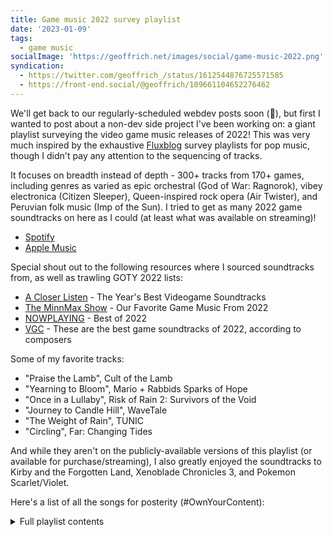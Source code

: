 ```yaml
---
title: Game music 2022 survey playlist
date: '2023-01-09'
tags:
  - game music
socialImage: 'https://geoffrich.net/images/social/game-music-2022.png'
syndication:
  - https://twitter.com/geoffrich_/status/1612544876725571585
  - https://front-end.social/@geoffrich/109661104652276462
---
```


We'll get back to our regularly-scheduled webdev posts soon (🤞), but first I wanted to post about a non-dev side project I've been working on: a giant playlist surveying the video game music releases of 2022! This was very much inspired by the exhaustive [Fluxblog](http://www.fluxblog.org/) survey playlists for pop music, though I didn't pay any attention to the sequencing of tracks.

It focuses on breadth instead of depth - 300+ tracks from 170+ games, including genres as varied as epic orchestral (God of War: Ragnorok), vibey electronica (Citizen Sleeper), Queen-inspired rock opera (Air Twister), and Peruvian folk music (Imp of the Sun). I tried to get as many 2022 game soundtracks on here as I could (at least what was available on streaming)!

- [Spotify](https://open.spotify.com/playlist/61uaRcoGNX4ijkvTbM0auL)
- [Apple Music](https://music.apple.com/us/playlist/game-music-2022/pl.u-b3b8MBgtLWa9dY)

Special shout out to the following resources where I sourced soundtracks from, as well as trawling GOTY 2022 lists:

- [A Closer Listen](https://acloserlisten.com/2022/12/12/press-a-2022-the-years-best-videogame-soundtracks/) - The Year's Best Videogame Soundtracks
- [The MinnMax Show](https://www.youtube.com/watch?v=5xMNjXwRm54) - Our Favorite Game Music From 2022
- [NOWPLAYING](https://peterline6.substack.com/p/best-of-2022) - Best of 2022
- [VGC](https://www.videogameschronicle.com/features/these-are-the-best-game-soundtracks-of-2022-according-to-composers/) - These are the best game soundtracks of 2022, according to composers

Some of my favorite tracks:

- "Praise the Lamb", Cult of the Lamb
- "Yearning to Bloom", Mario + Rabbids Sparks of Hope
- "Once in a Lullaby", Risk of Rain 2: Survivors of the Void
- "Journey to Candle Hill", WaveTale
- "The Weight of Rain", TUNIC
- "Circling", Far: Changing Tides

And while they aren't on the publicly-available versions of this playlist (or available for purchase/streaming), I also greatly enjoyed the soundtracks to Kirby and the Forgotten Land, Xenoblade Chronicles 3, and Pokemon Scarlet/Violet.

Here's a list of all the songs for posterity (#OwnYourContent):

<details>
<summary>Full playlist contents</summary>
<div style="overflow: auto">

| Title                                                                                    | Artist                                                                                       | Album                                                                                       |
| ---------------------------------------------------------------------------------------- | -------------------------------------------------------------------------------------------- | ------------------------------------------------------------------------------------------- |
| Nostalgic Idol                                                                           | Keisuke Ito                                                                                  | Ai: The Somnium Files –Nirvana Initiative– (Complete Soundtrack)                            |
| Air Twister                                                                              | Valensia                                                                                     | Air Twister (Original Soundtrack)                                                           |
| Phantom Of The Opera 2022                                                                | Valensia                                                                                     | Air Twister (Original Soundtrack)                                                           |
| Charming Welcome                                                                         | Kevin Colombin                                                                               | AKA (Original Soundtrack)                                                                   |
| Tropical Whispering (Night)                                                              | Kevin Colombin                                                                               | AKA (Original Soundtrack)                                                                   |
| Anno Mutationem                                                                          | Vanguard Sound                                                                               | ANNO: Mutationem (Original Game Soundtrack) [Complete Edition]                              |
| Ephantom                                                                                 | Vanguard Sound                                                                               | ANNO: Mutationem (Original Game Soundtrack) [Complete Edition]                              |
| 8 Bit Almanac                                                                            | Kieron Pepper                                                                                | Arcade Paradise (Official Soundtrack)                                                       |
| Wipe Your Tears Away                                                                     | Kieron Pepper & Ben Pickersgill                                                              | Arcade Paradise (Official Soundtrack)                                                       |
| Shallow Breath                                                                           | Matthew Barnes                                                                               | As Dusk Falls (Original Soundtrack)                                                         |
| Assassin’s Creed Dawn of Ragnarök (Main Theme) [feat. Einar Selvik]                      | Stephanie Economou                                                                           | Assassin's Creed Valhalla: Dawn of Ragnarök (Original Game Soundtrack)                      |
| Stranger in a Strange Land                                                               | Stephanie Economou                                                                           | Assassin's Creed Valhalla: Dawn of Ragnarök (Original Game Soundtrack)                      |
| Golden Olive - Main Theme (feat. Asja Kadric)                                            | Weifan Chang                                                                                 | Asterigos: Curse of the Stars (Original Game Soundtrack)                                    |
| Challenge the Thunder                                                                    | Weifan Chang                                                                                 | Asterigos: Curse of the Stars (Original Game Soundtrack)                                    |
| Welcome to Beacon Pines                                                                  | Matt Meyer                                                                                   | Beacon Pines (Original Soundtrack)                                                          |
| Heart to Heart                                                                           | Matt Meyer                                                                                   | Beacon Pines (Original Soundtrack)                                                          |
| BLACKTAIL (feat. Zazula)                                                                 | Arkadiusz Reikowski                                                                          | BLACKTAIL (Original Game Soundtrack)                                                        |
| Wiosna (feat. Bart Pałyga)                                                               | Arkadiusz Reikowski                                                                          | BLACKTAIL (Original Game Soundtrack)                                                        |
| Drawing Blood                                                                            | Marskye                                                                                      | Boyfriend Dungeon: Secret Weapons (Original Game Soundtrack) - Single                       |
| Rainbow Six Siege European League Theme                                                  | The Toxic Avenger                                                                            | BREACH (Rainbow Six European League Music) - EP                                             |
| Modern Warfare II                                                                        | Sarah Schachner                                                                              | Call of Duty®: Modern Warfare II (Official Soundtrack)                                      |
| Welcome to Las Almas                                                                     | Sarah Schachner                                                                              | Call of Duty®: Modern Warfare II (Official Soundtrack)                                      |
| Prelude (feat. Stephen Gutman & Thomas Gould)                                            | Andrea Boccadoro                                                                             | Card Shark (Original Soundtrack)                                                            |
| Ambush                                                                                   | Andrea Boccadoro                                                                             | Card Shark (Original Soundtrack)                                                            |
| The Singer                                                                               | Orkesta Mendoza                                                                              | Cartel Tycoon (Original Game Soundtrack)                                                    |
| Paraíso Apocalipsis                                                                      | Chico Unicornio                                                                              | Cartel Tycoon (Original Game Soundtrack)                                                    |
| Main Theme of Chained Echoes                                                             | Eddie Marianukroh                                                                            | Chained Echoes (Original Game Soundtrack)                                                   |
| The Dancing City of Farnsport                                                            | Eddie Marianukroh                                                                            | Chained Echoes (Original Game Soundtrack)                                                   |
| Never Forget Our Promise                                                                 | Eddie Marianukroh                                                                            | Chained Echoes (Original Game Soundtrack)                                                   |
| Density                                                                                  | Amos Roddy                                                                                   | Citizen Sleeper (Original Game Soundtrack)                                                  |
| Coalesce                                                                                 | Amos Roddy                                                                                   | Citizen Sleeper (Original Game Soundtrack)                                                  |
| Possible Futures                                                                         | Amos Roddy                                                                                   | Citizen Sleeper (Original Game Soundtrack)                                                  |
| The Only Road                                                                            | Frosty River                                                                                 | Clayton - A Song of Greed (Cave Digger 2 Official Soundtrack)                               |
| The Valley Bleeds Gold                                                                   | Mantella                                                                                     | Clayton - A Song of Greed (Cave Digger 2 Official Soundtrack)                               |
| Cobra Kai / Dojos Rising                                                                 | Leo Birenberg, Zach Robinson, Dan Light & Ramiro Rodriguez Zamarripa                         | Cobra Kai 2: Dojos Rising (Original Game Soundtrack)                                        |
| [INSIGHT THEORY] -Home Screen: Sherlock-                                                 | CRIMESIGHT SOUND TEAM                                                                        | CRIMESIGHT ORIGINAL SOUNDTRACK SELECTION                                                    |
| Praise the Lamb                                                                          | River Boy                                                                                    | Cult of the Lamb (Original Soundtrack)                                                      |
| Start a Cult                                                                             | River Boy                                                                                    | Cult of the Lamb (Original Soundtrack)                                                      |
| Unstoppable                                                                              | Jason Smith                                                                                  | Cultic (Original Game Soundtrack)                                                           |
| The World Asunder                                                                        | Jason Smith                                                                                  | Cultic (Original Game Soundtrack)                                                           |
| The Delicious Last Course                                                                | Kristofer Maddigan                                                                           | Cuphead - The Delicious Last Course (Original Soundtrack)                                   |
| Snow Cult Scuffle                                                                        | Kristofer Maddigan                                                                           | Cuphead - The Delicious Last Course (Original Soundtrack)                                   |
| A Fore-tuitous Meeting                                                                   | Mark Sparling                                                                                | Cursed To Golf (Original Soundtrack)                                                        |
| Rip                                                                                      | Mark Sparling                                                                                | Cursed To Golf (Original Soundtrack)                                                        |
| Through the Brambles and Briar                                                           | Cris Velasco                                                                                 | Dauntless, Vol. 3 (Official Game Soundtrack)                                                |
| Not Today, Satan                                                                         | Chipzel                                                                                      | Dicey Dungeons: Reunion                                                                     |
| No Thoughts, Only Dice                                                                   | Chipzel                                                                                      | Dicey Dungeons: Reunion                                                                     |
| In the City (feat. Anyar 暗鸦)                                                           | XHz Official                                                                                 | Dislyte - Grandis Vibes                                                                     |
| Competition                                                                              | Bae Hyuk                                                                                     | DNF Duel : Who's Next (Original Game Soundtrack)                                            |
| The Rival                                                                                | Bae Hyuk & Lee Jaekwang                                                                      | DNF Duel : Who's Next (Original Game Soundtrack)                                            |
| Towersworn Stronghold                                                                    | Seltzki                                                                                      | Doko Roko (Original Game Soundtrack)                                                        |
| The Crow                                                                                 | Seltzki                                                                                      | Doko Roko (Original Game Soundtrack)                                                        |
| Ancient Artifact                                                                         | Cameron Paxton                                                                               | Dome Keeper, Vol. 1: The Engineer (Original Soundtrack)                                     |
| Delving                                                                                  | Cameron Paxton                                                                               | Dome Keeper, Vol. 1: The Engineer (Original Soundtrack)                                     |
| Ayla & Falafel                                                                           | Fearofdark                                                                                   | Dr Kobushi's Labyrinthine Laboratory (Original Soundtrack)                                  |
| A Lab in Ruin                                                                            | Fearofdark                                                                                   | Dr Kobushi's Labyrinthine Laboratory (Original Soundtrack)                                  |
| Dwarf Fortress (Main Theme)                                                              | Dabu & Simon Swerwer                                                                         | Dwarf Fortress (Original Game Soundtrack)                                                   |
| First Year                                                                               | Dabu                                                                                         | Dwarf Fortress (Original Game Soundtrack)                                                   |
| Empowering Yourself (feat. London Contemporary Orchestra)                                | Olivier Deriviere                                                                            | Dying Light 2 Stay Human (Original Game Soundtrack)                                         |
| Leyndell, Royal Capital                                                                  | Yuka Kitamura                                                                                | Elden Ring (Original Soundtrack)                                                            |
| Regal Ancestor Spirit                                                                    | Yuka Kitamura                                                                                | Elden Ring (Original Soundtrack)                                                            |
| Starscourge Radahn                                                                       | Shoi Miyazawa                                                                                | Elden Ring (Original Soundtrack)                                                            |
| Rennala, Queen of the Full Moon                                                          | Yuka Kitamura                                                                                | Elden Ring (Original Soundtrack)                                                            |
| Elegy of the Sea (Original Game Soundtrack)                                              | Sea of Thieves                                                                               | Elegy of the Sea (Original Game Soundtrack) - Single                                        |
| Circling                                                                                 | Joel Schoch                                                                                  | Far: Changing Tides                                                                         |
| Travel                                                                                   | Joel Schoch                                                                                  | Far: Changing Tides                                                                         |
| Rough Sea                                                                                | Joel Schoch                                                                                  | Far: Changing Tides                                                                         |
| Fired Up                                                                                 | XeroKat                                                                                      | Fired (Original Game Soundtrack)                                                            |
| Test F1r37                                                                               | XeroKat                                                                                      | Fired (Original Game Soundtrack)                                                            |
| First Snow                                                                               | Corentin Brasart                                                                             | Flat Eye (Original Video Game Soundtrack)                                                   |
| The Infinite Influx of Information                                                       | Corentin Brasart                                                                             | Flat Eye (Original Video Game Soundtrack)                                                   |
| Disco DNA                                                                                | Fred Falke                                                                                   | Flippin Misfits (Original Game Soundtrack)                                                  |
| We've Got A Winner                                                                       | Fred Falke                                                                                   | Flippin Misfits (Original Game Soundtrack)                                                  |
| The Next Day                                                                             | Vile Monarch, Michał Dąbrowski & Paweł Wawrzeńczyk                                           | Floodland Part 1 (Original Game Soundtrack)                                                 |
| Together We Grow                                                                         | Vile Monarch & Piotr Musial                                                                  | Floodland Part 1 (Original Game Soundtrack)                                                 |
| Little Earth (Day)                                                                       | Mark Sparling                                                                                | Flying Neko Delivery (Original Soundtrack)                                                  |
| Aether Canyon (Night)                                                                    | Mark Sparling                                                                                | Flying Neko Delivery (Original Soundtrack)                                                  |
| Welcome to Foretales                                                                     | Christophe Héral                                                                             | Foretales (Original Game Soundtrack)                                                        |
| Land of the Gods (feat. Raphaël Joffres)                                                 | Christophe Héral                                                                             | Foretales (Original Game Soundtrack)                                                        |
| A Quiet Spring Day (Side A)                                                              | Josie Brechner                                                                               | Freshly Frosted a-Sides (Original Game Soundtrack)                                          |
| Cozy Autumn (Side A)                                                                     | Josie Brechner                                                                               | Freshly Frosted a-Sides (Original Game Soundtrack)                                          |
| Floating World Under the Moonlight                                                       | HOYO-MiX                                                                                     | Genshin Impact - Footprints of the Traveler (Original Game Soundtrack)                      |
| Hustle and Bustle of Ormos                                                               | HOYO-MiX                                                                                     | Genshin Impact - Forest of Jnana and Vidya (Original Game Soundtrack)                       |
| Hope or Nostalgia                                                                        | HOYO-MiX                                                                                     | Genshin Impact - Islands of the Lost and Forgotten (Original Game Soundtrack)               |
| Under the Sun                                                                            | HOYO-MiX                                                                                     | Genshin Impact - The Shimmering Voyage, Vol. 2 (Original Game Soundtrack)                   |
| Ghost Song                                                                               | Grant Graham                                                                                 | Ghost Song (Original Game Soundtrack)                                                       |
| Big Bot                                                                                  | Grant Graham                                                                                 | Ghost Song (Original Game Soundtrack)                                                       |
| Ghostwire:Tokyo                                                                          | Masatoshi Yanagi                                                                             | Ghostwire Tokyo (Original Game Soundtrack)                                                  |
| New Dawn                                                                                 | scntfc                                                                                       | Gibbon: Beyond the Trees                                                                    |
| Liberation                                                                               | scntfc                                                                                       | Gibbon: Beyond the Trees                                                                    |
| God of War Ragnarök (feat. Eivør)                                                        | Bear McCreary                                                                                | God of War Ragnarök (Original Soundtrack)                                                   |
| A Son's Path                                                                             | Bear McCreary                                                                                | God of War Ragnarök (Original Soundtrack)                                                   |
| The All-Father                                                                           | Bear McCreary                                                                                | God of War Ragnarök (Original Soundtrack)                                                   |
| Gotham Knights - Main Title Theme                                                        | The Flight & Gotham Knights                                                                  | Gotham Knights (Original Video Game Soundtrack)                                             |
| Harley Quinn - Light the Candles                                                         | The Flight & Gotham Knights                                                                  | Gotham Knights (Original Video Game Soundtrack)                                             |
| Upper Grasslands Night                                                                   | Finishing Move Inc.                                                                          | Grounded - Year 2 (Original Game Soundtrack)                                                |
| Fight of the Orchid                                                                      | Finishing Move Inc.                                                                          | Grounded - Year 2 (Original Game Soundtrack)                                                |
| End of Dragons (feat. Maclaine Diemer)                                                   | Arenanet                                                                                     | Guild Wars 2: End of Dragons Original Soundtrack Part I                                     |
| Along the Shing Jea Shoreline (feat. Maclaine Diemer)                                    | Arenanet                                                                                     | Guild Wars 2: End of Dragons Original Soundtrack Part I                                     |
| Highway Chaos (STAGE1)                                                                   | Exemia                                                                                       | GUNVEIN (Original Game Soundtrack)                                                          |
| Desert Destruction (STAGE 2)                                                             | Exemia                                                                                       | GUNVEIN (Original Game Soundtrack)                                                          |
| Das Spligen                                                                              | Michele Postpischl                                                                           | Hell Is Others (Original Videogame Soundtrack)                                              |
| The Awaiting                                                                             | Michele Postpischl                                                                           | Hell Is Others (Original Videogame Soundtrack)                                              |
| HEROish Main Theme                                                                       | Sunblink & Phill Boucher                                                                     | HEROish (Original Video Game Soundtrack)                                                    |
| Cursed Lands                                                                             | Sunblink & Phill Boucher                                                                     | HEROish (Original Video Game Soundtrack)                                                    |
| Whatever Comes (feat. Julie Elven & Melissa R. Kaplan)                                   | Oleksa Lozowchuk                                                                             | Horizon Forbidden West (Original Soundtrack)                                                |
| Aloy's Theme - Forbidden West (feat. Julie Elven)                                        | Joris de Man                                                                                 | Horizon Forbidden West (Original Soundtrack)                                                |
| Exocolonist Theme Redux                                                                  | A Shell In The Pit                                                                           | I Was a Teenage Exocolonist (Original Soundtrack)                                           |
| Quiet                                                                                    | C418                                                                                         | I Was a Teenage Exocolonist (Original Soundtrack)                                           |
| Immortality - Opening                                                                    | Nainita Desai                                                                                | Immortality (Original Soundtrack to the Interactive Trilogy)                                |
| Religion                                                                                 | Nainita Desai                                                                                | Immortality (Original Soundtrack to the Interactive Trilogy)                                |
| Overture                                                                                 | Jose Varon                                                                                   | Imp of the Sun (Original Soundtrack)                                                        |
| Mountains Ruins                                                                          | Jose Varon                                                                                   | Imp of the Sun (Original Soundtrack)                                                        |
| Ensorcelled by Bloodshed                                                                 | Catton Arthur                                                                                | Impaler (Original Soundtrack) - EP                                                          |
| Shooting Star Overdrive                                                                  | Turbo                                                                                        | Inertial Drift: Twilight Rivals Edition Eurobeat Soundtrack                                 |
| ITORAH Main Title                                                                        | Filippo Beck Peccoz                                                                          | ITORAH a-Side (Original Game Soundtrack)                                                    |
| Nahu Fields                                                                              | Filippo Beck Peccoz                                                                          | ITORAH a-Side (Original Game Soundtrack)                                                    |
| Vanir’s Legacy                                                                           | Guillaume David                                                                              | IXION (Original Soundtrack)                                                                 |
| No Turning Back                                                                          | Guillaume David                                                                              | IXION (Original Soundtrack)                                                                 |
| Sakura Hills                                                                             | Sebastien Romero                                                                             | Jitsu Squad (Original Soundtrack)                                                           |
| Castle Hellstorm                                                                         | Sebastien Romero                                                                             | Jitsu Squad (Original Soundtrack)                                                           |
| K'Sante, The Pride of Nazumah (Champion Theme)                                           | League of Legends                                                                            | K'Sante, The Pride of Nazumah (Champion Theme) - Single                                     |
| The Neon Riverside                                                                       | Magic: The Gathering, Zac Zinger & insaneintherainmusic                                      | Kamigawa: Neon Dynasty (Official Soundtrack)                                                |
| Beneath Worlds                                                                           | Theophany                                                                                    | Kena: Bridge of Spirits, Vol. 1 (Original Game Soundtrack)                                  |
| Abandoned Village                                                                        | Theophany                                                                                    | Kena: Bridge of Spirits, Vol. 1 (Original Game Soundtrack)                                  |
| Fictitious or Real (Team Sacred Treasures)                                               | SNK SOUND TEAM                                                                               | THE KING OF FIGHTERS XV (Original Sound Track)                                              |
| Ride the Big Wave! (Team Fatal Fury)                                                     | SNK SOUND TEAM                                                                               | THE KING OF FIGHTERS XV (Original Sound Track)                                              |
| Eikthyrnir (Extended)                                                                    | Kalandra                                                                                     | Kingdom Two Crowns: Norse Lands Soundtrack (Extended)                                       |
| Helheim (Extended)                                                                       | Kalandra                                                                                     | Kingdom Two Crowns: Norse Lands Soundtrack (Extended)                                       |
| Welcome Back, Kirby                                                                      | Hirokazu Ando                                                                                | Kirby and the Forgotten Land Original Soundtrack                                            |
| The Battle of Blizzard Bridge                                                            | Hirokazu Ando                                                                                | Kirby and the Forgotten Land Original Soundtrack                                            |
| Forgo's Treasures                                                                        | Hirokazu Ando                                                                                | Kirby and the Forgotten Land Original Soundtrack                                            |
| The Battle of the Broken Sky                                                             | Damian Sanchez                                                                               | The Knight Witch (Original Game Soundtrack)                                                 |
| Forge Fields                                                                             | Damian Sanchez                                                                               | The Knight Witch (Original Game Soundtrack)                                                 |
| Festival Grounds                                                                         | TiceTunes                                                                                    | Kynseed (Music from the Early Access version of the game)                                   |
| Mosswhisper Ruins                                                                        | TiceTunes                                                                                    | Kynseed (Music from the Early Access version of the game)                                   |
| Sawayama Solitaire                                                                       | Matthew S Burns                                                                              | Last Call BBS (Original Soundtrack)                                                         |
| Cursed Knowledge                                                                         | Matthew S Burns                                                                              | Last Call BBS (Original Soundtrack)                                                         |
| The Last Clockwinder                                                                     | Joel Corelitz                                                                                | The Last Clockwinder (Original Soundtrack)                                                  |
| Gardeners: Luftapples                                                                    | Joel Corelitz                                                                                | The Last Clockwinder (Original Soundtrack)                                                  |
| In the Dawn                                                                              | Falcom Sound Team jdk                                                                        | The Legend of Heroes: Kuro No Kiseki Original Soundtrack                                    |
| Wild Beat                                                                                | Falcom Sound Team jdk                                                                        | The Legend of Heroes: Kuro No Kiseki Original Soundtrack                                    |
| Resonance of Ray                                                                         | Falcom Sound Team jdk                                                                        | The Legend of Heroes: Kuro No Kiseki Original Soundtrack                                    |
| Lord Winklebottom Investigates                                                           | Gustavo Coutinho                                                                             | Lord Winklebottom Investigates (Original Game Soundtrack)                                   |
| Looking for Clues                                                                        | Gustavo Coutinho                                                                             | Lord Winklebottom Investigates (Original Game Soundtrack)                                   |
| Lambs in the Meadow                                                                      | Adam Bow                                                                                     | Lords and Villeins (Original Game Soundtrack)                                               |
| Yellow Trees                                                                             | Adam Bow                                                                                     | Lords and Villeins (Original Game Soundtrack)                                               |
| Lunistice                                                                                | Knasibas                                                                                     | Lunistice (Original Game Soundtrack)                                                        |
| Forest (Melancholy)                                                                      | Knasibas                                                                                     | Lunistice (Original Game Soundtrack)                                                        |
| Yearning to Bloom                                                                        | Yoko Shimomura                                                                               | Mario + Rabbids Sparks of Hope (Original Game Soundtrack)                                   |
| Fuzzy and Fleeting                                                                       | Yoko Shimomura                                                                               | Mario + Rabbids Sparks of Hope (Original Game Soundtrack)                                   |
| Desolate Beauty                                                                          | Gareth Coker                                                                                 | Mario + Rabbids Sparks of Hope (Original Game Soundtrack)                                   |
| Bizarre Bazaar                                                                           | Richard Jacques                                                                              | Marvel's Guardians of the Galaxy: Welcome to Knowhere (Original Video Game Soundtrack) - EP |
| Origins                                                                                  | Tim Wynn                                                                                     | Marvel's Midnight Suns (Original Video Game Soundtrack)                                     |
| Discordance                                                                              | Danimal Cannon                                                                               | Massive - Single                                                                            |
| Shopping                                                                                 | Half Asleep Games & Filippo Vicarelli                                                        | Melatonin (Original Game Soundtrack)                                                        |
| Past                                                                                     | Half Asleep Games                                                                            | Melatonin (Original Game Soundtrack)                                                        |
| I'm There Too                                                                            | Joel Corelitz, e.hillman & Imogen                                                            | A Memoir Blue (Original Soundtrack)                                                         |
| Hands Held in Hearts (Reprise)                                                           | Joel Corelitz, e.hillman & Imogen                                                            | A Memoir Blue (Original Soundtrack)                                                         |
| Red Eyes                                                                                 | Noisecream                                                                                   | Midnight Fight Express (Original Game Soundtrack), Pt. 1                                    |
| Shadow of Light                                                                          | Noisecream                                                                                   | Midnight Fight Express (Original Game Soundtrack), Pt. 1                                    |
| Aerie                                                                                    | Lena Raine                                                                                   | Minecraft: The Wild Update (Original Game Soundtrack) - EP                                  |
| We Remember You                                                                          | Jason Graves                                                                                 | Moss: Book II (Original Game Soundtrack)                                                    |
| When One Door Shuts                                                                      | Jason Graves                                                                                 | Moss: Book II (Original Game Soundtrack)                                                    |
| Daydream                                                                                 | Stephen Barton & MultiVersus                                                                 | MultiVersus (Original Video Game Soundtrack)                                                |
| Get Ready to Fight! (Character Select)                                                   | Gordy Haab & MultiVersus                                                                     | MultiVersus (Original Video Game Soundtrack)                                                |
| Head in the Clouds                                                                       | Charles Bardin & Valentin Ducloux                                                            | A Musical Story                                                                             |
| Love at First Sight                                                                      | Charles Bardin & Valentin Ducloux                                                            | A Musical Story                                                                             |
| Jupiter                                                                                  | Brodinski                                                                                    | Need for Speed: Unbound (Original Soundtrack)                                               |
| Cybercrime                                                                               | Brodinski                                                                                    | Need for Speed: Unbound (Original Soundtrack)                                               |
| Glass Ocean                                                                              | Machine Girl                                                                                 | Neon White Soundtrack, Pt. 1 (the Wicked Heart)                                             |
| House of Cards                                                                           | Machine Girl                                                                                 | Neon White Soundtrack, Pt. 1 (the Wicked Heart)                                             |
| Lucid Mayhem                                                                             | Andrew Hulshult                                                                              | Nightmare Reaper (Original Game Soundtrack)                                                 |
| Nilah, the Joy Unbound (Champion Theme)                                                  | League of Legends                                                                            | Nilah, the Joy Unbound - Single                                                             |
| Closed Circuit Television                                                                | LudoWic                                                                                      | Nitro Kid (Original Soundtrack, LudoWic) - EP                                               |
| Legendary Dungeons                                                                       | Jim Guthrie                                                                                  | Nobody Saves the World (Original Game Soundtrack)                                           |
| Road to the Shards                                                                       | Jim Guthrie                                                                                  | Nobody Saves the World (Original Game Soundtrack)                                           |
| Chex2Cash                                                                                | Andy G                                                                                       | NORCO Original Soundtrack                                                                   |
| Head in the Lake                                                                         | Gewgawly I                                                                                   | NORCO Original Soundtrack                                                                   |
| New Here & Feeling at Home                                                               | Jennifur                                                                                     | Nowhere, Now Here (music made for the game Shredders)                                       |
| To the One I Used to be                                                                  | Jennifur                                                                                     | Nowhere, Now Here (music made for the game Shredders)                                       |
| Nightfall                                                                                | Thomas J. Peters                                                                             | Numina (Original Video Game Soundtrack)                                                     |
| Alyuin ~the Return Home~                                                                 | Thomas J. Peters                                                                             | Numina (Original Video Game Soundtrack)                                                     |
| Rule the World (feat. Budapest Film Orchestra)                                           | Håkan Glänte                                                                                 | Original Soundtrack of Victoria 3                                                           |
| British Soil (feat. Budapest Film Orchestra)                                             | Håkan Glänte                                                                                 | Original Soundtrack of Victoria 3                                                           |
| Wild Whispering Forest                                                                   | Kimmo Savilampi                                                                              | The Outbound Ghost (The Original Soundtrack)                                                |
| In the Horizon (feat. Gregory Orosz)                                                     | Kimmo Savilampi                                                                              | The Outbound Ghost (The Original Soundtrack)                                                |
| Level 1 (2 Dimensions)                                                                   | Victor Butzelaar                                                                             | The Past Within (Original Game Soundtrack)                                                  |
| Patrick's Parabox                                                                        | Priscilla Snow                                                                               | Patrick's Parabox (Original Soundtrack)                                                     |
| Transfer                                                                                 | Priscilla Snow                                                                               | Patrick's Parabox (Original Soundtrack)                                                     |
| The High Courts                                                                          | Adam Al-Sawad                                                                                | The Pegasus Expedition (Original Game Soundtrack)                                           |
| Await the Stars                                                                          | Adam Al-Sawad                                                                                | The Pegasus Expedition (Original Game Soundtrack)                                           |
| City of Reason                                                                           | Alkemie                                                                                      | Pentiment (Original Soundtrack)                                                             |
| Out of the Shadows                                                                       | Alkemie                                                                                      | Pentiment (Original Soundtrack)                                                             |
| Perfect Tides                                                                            | Daniel Kobylarz                                                                              | Perfect Tides (Original Game Soundtrack)                                                    |
| New Reunion                                                                              | Daniel Kobylarz                                                                              | Perfect Tides (Original Game Soundtrack)                                                    |
| Pitstop in Purgatory                                                                     | Tymedust                                                                                     | Pitstop in Purgatory (Original Game Soundtrack)                                             |
| My Face in the Sand                                                                      | Tymedust                                                                                     | Pitstop in Purgatory (Original Game Soundtrack)                                             |
| A Plague Tale Requiem (feat. Estonian Philharmonic Chamber Choir & Eric-Maria Couturier) | Olivier Deriviere                                                                            | A Plague Tale: Requiem (Original Soundtrack)                                                |
| The Dream (feat. Estonian Philharmonic Chamber Choir & Eric-Maria Couturier)             | Olivier Deriviere                                                                            | A Plague Tale: Requiem (Original Soundtrack)                                                |
| The Friendly Lucas (feat. Giani Caserotto)                                               | Olivier Deriviere                                                                            | A Plague Tale: Requiem (Original Soundtrack)                                                |
| Lobby                                                                                    | Calum Bowen                                                                                  | Poinpy (Original Game Soundtrack)                                                           |
| Bubbly Waterway                                                                          | Calum Bowen                                                                                  | Poinpy (Original Game Soundtrack)                                                           |
| East Province (Walking)                                                                  | GAME FREAK                                                                                   | Pokémon Scarlet & Pokémon Violet                                                            |
| Battle! (Tera Raid)                                                                      | GAME FREAK                                                                                   | Pokémon Scarlet & Pokémon Violet                                                            |
| Final Battle! (Nemona)                                                                   | GAME FREAK                                                                                   | Pokémon Scarlet & Pokémon Violet                                                            |
| Area Zero                                                                                | GAME FREAK                                                                                   | Pokémon Scarlet & Pokémon Violet                                                            |
| Roxanne's Invitation (feat. Patti Rudisill)                                              | Greg Nicolett                                                                                | Potionomics (Original Game Soundtrack)                                                      |
| Muktuk's Calling                                                                         | Greg Nicolett                                                                                | Potionomics (Original Game Soundtrack)                                                      |
| Cripsy                                                                                   | ThorHighHeels                                                                                | Producer 2021 (Original Game Soundtrack)                                                    |
| The Quarry Main Theme                                                                    | Ian Livingstone                                                                              | The Quarry (Original Soundtrack)                                                            |
| Beautiful Evening                                                                        | Ian Livingstone                                                                              | The Quarry (Original Soundtrack)                                                            |
| Assault on Valor                                                                         | Chase Bethea                                                                                 | Questlike: Pocket Original Soundtrack - EP                                                  |
| Stage Y3.0: Geirrod Fortress Strategic War                                               | Granzella                                                                                    | R-Type Final 2 Homage Stage Soundtrack, Vol. 2                                              |
| Stage Y6.0: Pluto Outer Base Glitnir Strategic War                                       | Granzella                                                                                    | R-Type Final 2 Homage Stage Soundtrack, Vol. 2                                              |
| Unsung Hero                                                                              | Alberto Martino                                                                              | Reaper's March (Original Game Soundtrack)                                                   |
| Guardians of the Forest                                                                  | Alberto Martino                                                                              | Reaper's March (Original Game Soundtrack)                                                   |
| Depths of Hell                                                                           | Zardonic                                                                                     | Redout 2 (Original Game Soundtrack)                                                         |
| Gaijin's Prooving                                                                        | Leonardo Mazzella                                                                            | Redout 2 (Original Game Soundtrack)                                                         |
| Once in a Lullaby (feat. Kalliopi Mitropoulou & Christos Tsogias-Razakov)                | Chris Christodoulou                                                                          | Risk of Rain 2: Survivors of the Void                                                       |
| They Might as Well Be Dead                                                               | Chris Christodoulou                                                                          | Risk of Rain 2: Survivors of the Void                                                       |
| Throw Some Shade                                                                         | Megan McDuffee                                                                               | River City Girls 2 (Original Game Soundtrack)                                               |
| Feel the Heat (feat. Matthew Lister)                                                     | Megan McDuffee                                                                               | River City Girls 2 (Original Game Soundtrack)                                               |
| Roadwarden                                                                               | Nick Roder                                                                                   | Roadwarden                                                                                  |
| Citadel Agartha (feat. Gordon Mcgladdery)                                                | Tettix                                                                                       | Rogue Legacy 2 (Original Soundtrack)                                                        |
| Shifting Halls                                                                           | A Shell In The Pit                                                                           | Rogue Legacy 2 (Original Soundtrack)                                                        |
| Echo Basin                                                                               | Electric Dragon                                                                              | Rollerdrome (Original Soundtrack)                                                           |
| To the Death                                                                             | Electric Dragon                                                                              | Rollerdrome (Original Soundtrack)                                                           |
| Fast As You Can                                                                          | Thomas Barrandon                                                                             | RUN : The world in-between (Original Soundtrack)                                            |
| Memories                                                                                 | Thomas Barrandon                                                                             | RUN : The world in-between (Original Soundtrack)                                            |
| Here for a Bad Time                                                                      | ZaKKu                                                                                        | Rungore: Beginner Experience Original Soundtrack                                            |
| The Citadel                                                                              | Fat Bard                                                                                     | Runner (Original Game Soundtrack)                                                           |
| Daedalus                                                                                 | Fat Bard                                                                                     | Runner (Original Game Soundtrack)                                                           |
| Saints Row (Main Theme)                                                                  | Malcolm Kirby Jr.                                                                            | Saints Row (Main Theme) - Single                                                            |
| For Every Three, One to the Gods                                                         | Maclaine Diemer                                                                              | Salt and Sacrifice (Original Video Game Soundtrack)                                         |
| Elder Copse                                                                              | Maclaine Diemer                                                                              | Salt and Sacrifice (Original Video Game Soundtrack)                                         |
| Flink                                                                                    | Moonsailor                                                                                   | SCHiM - EP                                                                                  |
| The Last Sunset                                                                          | Punch Deck                                                                                   | Sector's Edge: Volume II (Original Game Soundtrack)                                         |
| Prepare to Engage                                                                        | Punch Deck                                                                                   | Sector's Edge: Volume II (Original Game Soundtrack)                                         |
| Pulse of Sephonie Island                                                                 | Melos Han-Tani                                                                               | Sephonie (Original Game Soundtrack)                                                         |
| Canopy of Verdant and Sandstones                                                         | Melos Han-Tani                                                                               | Sephonie (Original Game Soundtrack)                                                         |
| The Strange Land                                                                         | Light Return                                                                                 | The Serpent Rogue (Original Soundtrack)                                                     |
| The Warden                                                                               | Light Return                                                                                 | The Serpent Rogue (Original Soundtrack)                                                     |
| Works and Ways Unseen                                                                    | Ryan Ike                                                                                     | Shadows over Loathing (Original Game Soundtrack)                                            |
| Terrence's Theme                                                                         | Ryan Ike                                                                                     | Shadows over Loathing (Original Game Soundtrack)                                            |
| The Great Lighthouse                                                                     | Philippe Grant                                                                               | Ship of Fools (Original Game Soundtrack)                                                    |
| Hail's Abode                                                                             | Philippe Grant                                                                               | Ship of Fools (Original Game Soundtrack)                                                    |
| Overground (Main)                                                                        | Jake Kaufman                                                                                 | Shovel Knight Dig (Original Soundtrack)                                                     |
| Thermal Vent (Secret Fountain)                                                           | Jake Kaufman                                                                                 | Shovel Knight Dig (Original Soundtrack)                                                     |
| Who Needs Honor (Drill Knight's Castle)                                                  | Jake Kaufman                                                                                 | Shovel Knight Dig (Original Soundtrack)                                                     |
| Lava Land                                                                                | Sam Webster                                                                                  | Skies of Chaos (Original Game Soundtrack)                                                   |
| Skyline (feat. Nick Nausbaum)                                                            | Sam Webster                                                                                  | Skies of Chaos (Original Game Soundtrack)                                                   |
| Dragon Dance                                                                             | Vincent Diamante                                                                             | Sky (Original Game Soundtrack) Vol. 4                                                       |
| Gentle Flight                                                                            | Vincent Diamante                                                                             | Sky (Original Game Soundtrack) Vol. 4                                                       |
| The Conservatory (Day)                                                                   | Harry Mack & Monomi Park                                                                     | Slime Rancher 2 (Original Game Soundtrack)                                                  |
| Starlight Strand (Relaxed)                                                               | Harry Mack & Monomi Park                                                                     | Slime Rancher 2 (Original Game Soundtrack)                                                  |
| Radio (Mossy Beat)                                                                       | Harry Mack & Monomi Park                                                                     | Slime Rancher 2 (Original Game Soundtrack)                                                  |
| Sliders On the Storm                                                                     | Snail Trail Inc.                                                                             | Snail Trail, Vol. 2 (Original Game Soundtrack)                                              |
| Song of TRIANGLE STRATEGY (feat. SARINA, Reina & MARU)                                   | Akira Senju                                                                                  | Song of TRIANGLE STRATEGY (feat. SARINA, REINA & MARU) - Single                             |
| I’m Here (feat. Merry Kirk-Holmes)                                                       | SEGA / Tomoya Ohtani                                                                         | Sonic Frontiers (Original Soundtrack Stillness & Motion)                                    |
| Cyber Space 1-2: Flowing                                                                 | SEGA / Tomoya Ohtani                                                                         | Sonic Frontiers (Original Soundtrack Stillness & Motion)                                    |
| Cyber Space 1-6: Go Back 2 Your Roots                                                    | SEGA / Kenji Mizuno                                                                          | Sonic Frontiers (Original Soundtrack Stillness & Motion)                                    |
| Ares Island: 5th Mvt.                                                                    | SEGA / Tomoya Ohtani                                                                         | Sonic Frontiers (Original Soundtrack Stillness & Motion)                                    |
| The Pride of Zarga                                                                       | Will Savino                                                                                  | Souldiers (Original Game Soundtrack)                                                        |
| Forest of Fyr                                                                            | Will Savino                                                                                  | Souldiers (Original Game Soundtrack)                                                        |
| Starthropod                                                                              | Professor Kliq                                                                               | SpiderHeck (Original Game Soundtrack)                                                       |
| Dead City                                                                                | Yann Van Der Cruyssen                                                                        | Stray (Original Soundtrack)                                                                 |
| The Notebooks                                                                            | Yann Van Der Cruyssen                                                                        | Stray (Original Soundtrack)                                                                 |
| Strongholds of the Sea (Original Game Soundtrack)                                        | Sea of Thieves                                                                               | Strongholds of the Sea (Original Game Soundtrack) - Single                                  |
| Super Bullet Break                                                                       | Fumitaka Amemiya                                                                             | Super Bullet Break (Original Soundtrack)                                                    |
| Memories of Home                                                                         | Fumitaka Amemiya                                                                             | Super Bullet Break (Original Soundtrack)                                                    |
| The Hymn Of Vaghen                                                                       | Inon Zur                                                                                     | Syberia: The World Before (Original Game Soundtrack)                                        |
| Kate Walker (The World Before Variation)                                                 | Inon Zur                                                                                     | Syberia: The World Before (Original Game Soundtrack)                                        |
| Jaw-Breaking News!                                                                       | Tee Lopes                                                                                    | Teenage Mutant Ninja Turtles: Shredder's Revenge (Original Game Soundtrack)                 |
| Panic in the Sky!                                                                        | Tee Lopes & Jonny Atma                                                                       | Teenage Mutant Ninja Turtles: Shredder's Revenge (Original Game Soundtrack)                 |
| We Ain't Came to Lose                                                                    | Raekwon & Ghostface Killah                                                                   | Teenage Mutant Ninja Turtles: Shredder's Revenge (Original Game Soundtrack)                 |
| Comet                                                                                    | yu-t                                                                                         | Temp Zero (Original Game Soundtrack)                                                        |
| Transient                                                                                | yu-t                                                                                         | Temp Zero (Original Game Soundtrack)                                                        |
| Tiny Tina’s Wonderlands Theme                                                            | Joshua Carro                                                                                 | Tiny Tina's Wonderlands (Original Soundtrack)                                               |
| Enter the Weepwild Dankness                                                              | Joshua Carro                                                                                 | Tiny Tina's Wonderlands (Original Soundtrack)                                               |
| Transidor Crossing                                                                       | Alexis Laugier                                                                               | Tinykin (Original Soundtrack)                                                               |
| Into the Pipe                                                                            | Alexis Laugier                                                                               | Tinykin (Original Soundtrack)                                                               |
| Countdown Theme                                                                          | Sascha Dikiciyan                                                                             | Tom Clancy's The Division 2: Countdown (Original Game Soundtrack)                           |
| Sakura Fubuki                                                                            | Yoko Honda                                                                                   | Trek to Yomi (Original Soundtrack)                                                          |
| Bodies Blowing in the Wind                                                               | Cody Matthew Johnson                                                                         | Trek to Yomi (Original Soundtrack)                                                          |
| The Weight of Rain                                                                       | Lifeformed & Janice Kwan                                                                     | TUNIC (Original Game Soundtrack)                                                            |
| Redwood Colonnade                                                                        | Lifeformed & Janice Kwan                                                                     | TUNIC (Original Game Soundtrack)                                                            |
| Ooze Control                                                                             | Lifeformed & Janice Kwan                                                                     | TUNIC (Original Game Soundtrack)                                                            |
| Overture (Main Theme)                                                                    | Matthijs Dierckx                                                                             | Unexplored 2 (The Best of the Original Soundtrack)                                          |
| Foresting                                                                                | Matthijs Dierckx                                                                             | Unexplored 2 (The Best of the Original Soundtrack)                                          |
| Porchstep (feat. King Killjoy, Austin M. & Huey Leone)                                   | ValiDate: Struggling Soundteams In Your Area                                                 | ValiDate, Vol. 1 (Original Game Soundtrack) [feat. King Killjoy, Austin M. & Huey Leone]    |
| Layabout (feat. King Killjoy, Austin M. & Huey Leone)                                    | ValiDate: Struggling Soundteams In Your Area                                                 | ValiDate, Vol. 1 (Original Game Soundtrack) [feat. King Killjoy, Austin M. & Huey Leone]    |
| Broken Mind                                                                              | Olivier Deriviere                                                                            | Vampire: The Masquerade – Swansong (Original Game Soundtrack)                               |
| Play with a Prey                                                                         | Olivier Deriviere                                                                            | Vampire: The Masquerade – Swansong (Original Game Soundtrack)                               |
| Welcome To The Arena                                                                     | Petr Knedlík                                                                                 | Vectro Blast: vol II (Original Game Soundtrack) - EP                                        |
| Chamber Militant                                                                         | Doyle W. Donehoo                                                                             | Warhammer 40,000: Chaos Gate - Daemonhunters                                                |
| The Reapers of the Bloom                                                                 | Doyle W. Donehoo                                                                             | Warhammer 40,000: Chaos Gate - Daemonhunters                                                |
| Darktide Main Theme                                                                      | Jesper Kyd                                                                                   | Warhammer 40,000: Darktide (Original Soundtrack)                                            |
| Disposal Unit (Imperium Mix)                                                             | Jesper Kyd                                                                                   | Warhammer 40,000: Darktide (Original Soundtrack)                                            |
| Enter the Night Orchard                                                                  | Joel Bille                                                                                   | WaveTale (Original Game Soundtrack)                                                         |
| Journey To Candle Hill                                                                   | Joel Bille                                                                                   | WaveTale (Original Game Soundtrack)                                                         |
| Fool's Gold                                                                              | OFK                                                                                          | We Are OFK - EP                                                                             |
| Forever                                                                                  | Total Mayhem Games                                                                           | We Were Here Forever (Original Game Soundtrack)                                             |
| Farewell                                                                                 | Total Mayhem Games                                                                           | We Were Here Forever (Original Game Soundtrack)                                             |
| Ghost Voices                                                                             | Weird Wolves, Ava Gore & Raphael Colantonio                                                  | Weird West (Original Soundtrack)                                                            |
| Overdrive (Weird Mix)                                                                    | Weird Wolves                                                                                 | Weird West (Original Soundtrack)                                                            |
| Summit Swing                                                                             | James Renna                                                                                  | Wizardchess - Single                                                                        |
| Rain City                                                                                | Isadora Penna                                                                                | Wolfstride (Original Game Soundtrack)                                                       |
| Battle Theme                                                                             | Isadora Penna                                                                                | Wolfstride (Original Game Soundtrack)                                                       |
| The Dragon's Hoard                                                                       | David Arkenstone & Jake Lefkowitz                                                            | World of Warcraft: Dragonflight                                                             |
| Keves Colony                                                                             | Yasunori Mitsuda, ACE (TOMOri Kudo, CHiCO), Kenji Hiramatsu, Manami Kiyota, Mariam Abounnasr | Xenoblade Chronicles 3                                                                      |
| Erythia Sea                                                                              | Yasunori Mitsuda, ACE (TOMOri Kudo, CHiCO), Kenji Hiramatsu, Manami Kiyota, Mariam Abounnasr | Xenoblade Chronicles 3                                                                      |
| Keves Battle                                                                             | Yasunori Mitsuda, ACE (TOMOri Kudo, CHiCO), Kenji Hiramatsu, Manami Kiyota, Mariam Abounnasr | Xenoblade Chronicles 3                                                                      |
| The Weight of Life                                                                       | Yasunori Mitsuda, ACE (TOMOri Kudo, CHiCO), Kenji Hiramatsu, Manami Kiyota, Mariam Abounnasr | Xenoblade Chronicles 3                                                                      |
| Fast and Frosty                                                                          | Muuutsch                                                                                     | You Suck At Parking (Original Video Game Soundtrack)                                        |
| 果てなく続く紺碧の先を眺めて                                                             | 堀諭史                                                                                       | モンスターハンターライズ:サンブレイク オリジナル・サウンドトラック                          |
| 終わりなき迷路/樹海:Sunbreak ver.                                                        | 鈴木まり香                                                                                   | モンスターハンターライズ:サンブレイク オリジナル・サウンドトラック                          |

</div>
</details>
